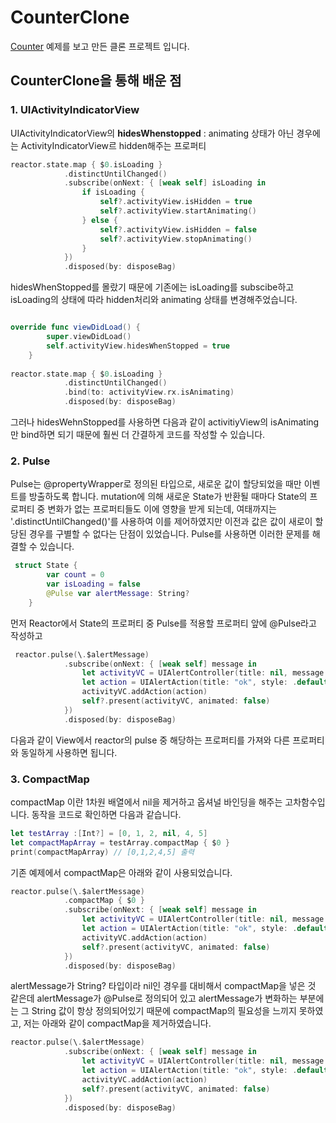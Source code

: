 # CounterClone
[Counter](https://github.com/ReactorKit/ReactorKit/tree/master/Examples/Counter) 예제를 보고 만든 클론 프로젝트 입니다.

## CounterClone을 통해 배운 점

### 1. UIActivityIndicatorView
UIActivityIndicatorView의 **hidesWhenstopped** : animating 상태가 아닌 경우에는 ActivityIndicatorView르 hidden해주는 프로퍼티

```swift
reactor.state.map { $0.isLoading }
            .distinctUntilChanged()
            .subscribe(onNext: { [weak self] isLoading in
                if isLoading {
                    self?.activityView.isHidden = true
                    self?.activityView.startAnimating()
                } else {
                    self?.activityView.isHidden = false
                    self?.activityView.stopAnimating()
                }
            })
            .disposed(by: disposeBag)
```
hidesWhenStopped를 몰랐기 때문에 기존에는 isLoading를 subscibe하고 isLoading의 상태에 따라 hidden처리와 animating 상태를 변경해주었습니다.

```swift

override func viewDidLoad() {
        super.viewDidLoad()
        self.activityView.hidesWhenStopped = true
    }
    
reactor.state.map { $0.isLoading }
            .distinctUntilChanged()
            .bind(to: activityView.rx.isAnimating)
            .disposed(by: disposeBag)
```
그러나 hidesWehnStopped를 사용하면 다음과 같이 activitiyView의 isAnimating 만 bind하면 되기 때문에 훨씬 더 간결하게 코드를 작성할 수 있습니다.

### 2. Pulse
Pulse는 @propertyWrapper로 정의된 타입으로, 새로운 값이 할당되었을 때만 이벤트를 방출하도록 합니다.
mutation에 의해 새로운 State가 반환될 때마다 State의 프로퍼티 중 변화가 없는 프로퍼티들도 이에 영향을 받게 되는데,
여태까지는 '.distinctUntilChanged()'를 사용하여 이를 제어하였지만 이전과 값은 값이 새로이 할당된 경우를 구별할 수 없다는 단점이 있었습니다. Pulse를 사용하면 이러한 문제를 해결할 수 있습니다.

```swift
 struct State {
        var count = 0
        var isLoading = false
        @Pulse var alertMessage: String?
    }
``` 
먼저 Reactor에서 State의 프로퍼티 중 Pulse를 적용할 프로퍼티 앞에 @Pulse라고 작성하고

```swift
 reactor.pulse(\.$alertMessage)
            .subscribe(onNext: { [weak self] message in
                let activityVC = UIAlertController(title: nil, message: message, preferredStyle: .alert)
                let action = UIAlertAction(title: "ok", style: .default)
                activityVC.addAction(action)
                self?.present(activityVC, animated: false)
            })
            .disposed(by: disposeBag)
```
다음과 같이 View에서 reactor의 pulse 중 해당하는 프로퍼티를 가져와 다른 프로퍼티와 동일하게 사용하면 됩니다.

### 3. CompactMap
compactMap 이란 1차원 배열에서 nil을 제거하고 옵셔널 바인딩을 해주는 고차함수입니다. 동작을 코드로 확인하면 다음과 같습니다.

```swift
let testArray :[Int?] = [0, 1, 2, nil, 4, 5]
let compactMapArray = testArray.compactMap { $0 }
print(compactMapArray) // [0,1,2,4,5] 출력
```
기존 예제에서 compactMap은 아래와 같이 사용되었습니다.
```swift
reactor.pulse(\.$alertMessage)
            .compactMap { $0 }
            .subscribe(onNext: { [weak self] message in
                let activityVC = UIAlertController(title: nil, message: message, preferredStyle: .alert)
                let action = UIAlertAction(title: "ok", style: .default)
                activityVC.addAction(action)
                self?.present(activityVC, animated: false)
            })
            .disposed(by: disposeBag)
```
alertMessage가 String? 타입이라 nil인 경우를 대비해서 compactMap을 넣은 것 같은데 alertMessage가 @Pulse로 정의되어 있고 alertMessage가 변화하는 부분에는 그 String 값이 항상 정의되어있기 때문에 compactMap의 필요성을 느끼지 못하였고, 저는 아래와 같이 compactMap을 제거하였습니다.

```swift
reactor.pulse(\.$alertMessage)
            .subscribe(onNext: { [weak self] message in
                let activityVC = UIAlertController(title: nil, message: message, preferredStyle: .alert)
                let action = UIAlertAction(title: "ok", style: .default)
                activityVC.addAction(action)
                self?.present(activityVC, animated: false)
            })
            .disposed(by: disposeBag)
```

